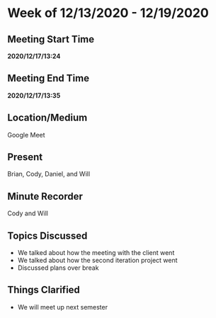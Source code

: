 # Week of 12/13/2020 - 12/19/2020

## Meeting Start Time

**2020/12/17/13:24**

## Meeting End Time

**2020/12/17/13:35**

## Location/Medium

Google Meet

## Present

Brian, Cody, Daniel, and Will

## Minute Recorder

Cody and Will

## Topics Discussed

- We talked about how the meeting with the client went
- We talked about how the second iteration project went
- Discussed plans over break 

## Things Clarified

- We will meet up next semester
